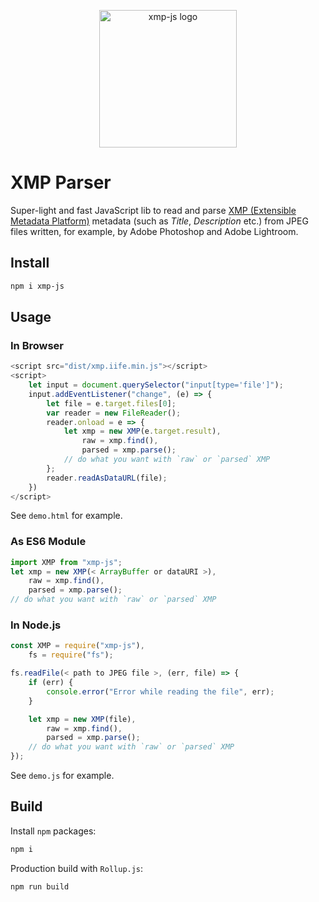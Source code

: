 <p align="center"><img width="220" src="https://user-images.githubusercontent.com/15949274/76147803-fa6a4300-60b0-11ea-8e5a-f1cc65d6c256.jpg" alt="xmp-js logo"></a></p>

# XMP Parser
Super-light and fast JavaScript lib to read and parse [XMP (Extensible Metadata Platform)](https://en.wikipedia.org/wiki/Extensible_Metadata_Platform) metadata (such as *Title*, *Description* etc.) from JPEG files written, for example, by Adobe Photoshop and Adobe Lightroom.

## Install

```bash
npm i xmp-js
```

## Usage

### In Browser

```js
<script src="dist/xmp.iife.min.js"></script>
<script>
    let input = document.querySelector("input[type='file']");
    input.addEventListener("change", (e) => {
        let file = e.target.files[0];
        var reader = new FileReader();
        reader.onload = e => {
            let xmp = new XMP(e.target.result),
                raw = xmp.find(),
                parsed = xmp.parse();
            // do what you want with `raw` or `parsed` XMP
        };
        reader.readAsDataURL(file);
    })
</script>
```

See `demo.html` for example.

### As ES6 Module

```js
import XMP from "xmp-js";
let xmp = new XMP(< ArrayBuffer or dataURI >),
    raw = xmp.find(),
    parsed = xmp.parse();
// do what you want with `raw` or `parsed` XMP
```

### In Node.js

```js
const XMP = require("xmp-js"),
    fs = require("fs");

fs.readFile(< path to JPEG file >, (err, file) => {
    if (err) {
        console.error("Error while reading the file", err);
    }

    let xmp = new XMP(file),
        raw = xmp.find(),
        parsed = xmp.parse();
    // do what you want with `raw` or `parsed` XMP
});
```

See `demo.js` for example.

## Build

Install `npm` packages:
```bash
npm i
```

Production build with `Rollup.js`:
```bash
npm run build
```

